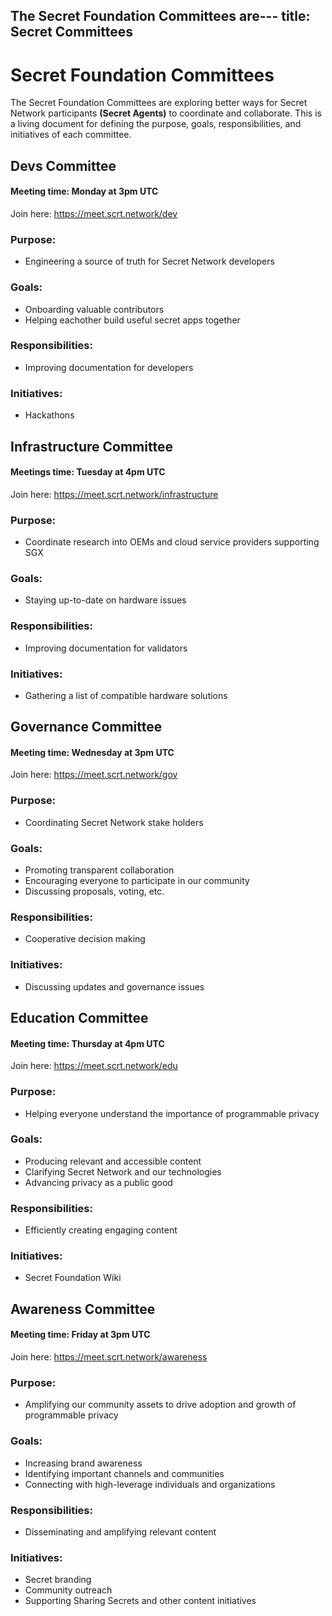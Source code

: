 The Secret Foundation Committees are---
title: Secret Committees
---

# Secret Foundation Committees

The Secret Foundation Committees are exploring better ways for Secret Network participants **(Secret Agents)** to coordinate and collaborate. This is a living document for defining the purpose, goals, responsibilities, and initiatives of each committee.

## Devs Committee

#### Meeting time: Monday at 3pm UTC

Join here: https://meet.scrt.network/dev

### Purpose:
* Engineering a source of truth for Secret Network developers
### Goals:
* Onboarding valuable contributors
* Helping eachother build useful secret apps together
### Responsibilities:
* Improving documentation for developers
### Initiatives:
* Hackathons

## Infrastructure Committee

#### Meetings time: Tuesday at 4pm UTC

Join here: https://meet.scrt.network/infrastructure

### Purpose:
* Coordinate research into OEMs and cloud service providers supporting SGX
### Goals:
* Staying up-to-date on hardware issues
### Responsibilities:
* Improving documentation for validators
### Initiatives:
* Gathering a list of compatible hardware solutions

## Governance Committee

#### Meeting time: Wednesday at 3pm UTC

Join here: https://meet.scrt.network/gov

### Purpose:
* Coordinating Secret Network stake holders
### Goals: 
* Promoting transparent collaboration
* Encouraging everyone to participate in our community
* Discussing proposals, voting, etc.
### Responsibilities:
* Cooperative decision making 
### Initiatives:
* Discussing updates and governance issues

## Education Committee

#### Meeting time: Thursday at 4pm UTC

Join here: https://meet.scrt.network/edu

### Purpose:
* Helping everyone understand the importance of programmable privacy
### Goals:
* Producing relevant and accessible content
* Clarifying Secret Network and our technologies
* Advancing privacy as a public good
### Responsibilities:
* Efficiently creating engaging content 
### Initiatives:
* Secret Foundation Wiki

## Awareness Committee

#### Meeting time: Friday at 3pm UTC

Join here: https://meet.scrt.network/awareness

### Purpose:
* Amplifying our community assets to drive adoption and growth of programmable privacy
### Goals:
* Increasing brand awareness
* Identifying important channels and communities
* Connecting with high-leverage individuals and organizations
### Responsibilities:
* Disseminating and amplifying relevant content
### Initiatives:
* Secret branding
* Community outreach
* Supporting Sharing Secrets and other content initiatives
